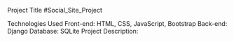 Project Title
#Social_Site_Project

Technologies Used
Front-end: HTML, CSS, JavaScript, Bootstrap
Back-end: Django
Database: SQLite
Project Description: 

